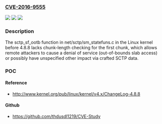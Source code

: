 ### [CVE-2016-9555](https://cve.mitre.org/cgi-bin/cvename.cgi?name=CVE-2016-9555)
![](https://img.shields.io/static/v1?label=Product&message=n%2Fa&color=blue)
![](https://img.shields.io/static/v1?label=Version&message=n%2Fa&color=blue)
![](https://img.shields.io/static/v1?label=Vulnerability&message=n%2Fa&color=brighgreen)

### Description

The sctp_sf_ootb function in net/sctp/sm_statefuns.c in the Linux kernel before 4.8.8 lacks chunk-length checking for the first chunk, which allows remote attackers to cause a denial of service (out-of-bounds slab access) or possibly have unspecified other impact via crafted SCTP data.

### POC

#### Reference
- http://www.kernel.org/pub/linux/kernel/v4.x/ChangeLog-4.8.8

#### Github
- https://github.com/thdusdl1219/CVE-Study

